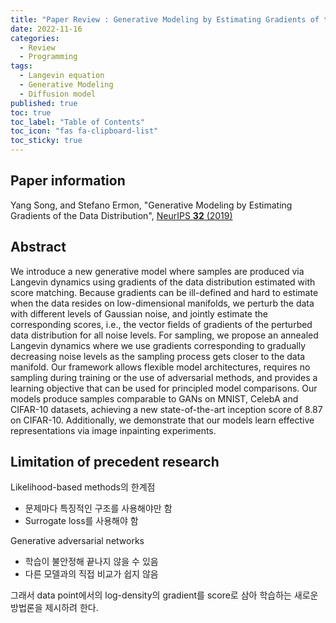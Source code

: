 ```yaml
---
title: "Paper Review : Generative Modeling by Estimating Gradients of the Data Distribution"
date: 2022-11-16
categories:
  - Review
  - Programming
tags:
  - Langevin equation
  - Generative Modeling
  - Diffusion model
published: true
toc: true
toc_label: "Table of Contents"
toc_icon: "fas fa-clipboard-list"
toc_sticky: true
---
```


## Paper information
Yang Song, and Stefano Ermon, 
"Generative Modeling by Estimating Gradients of the Data Distribution",
[NeurIPS **32** (2019)](https://arxiv.org/abs/1907.05600)

## Abstract
We introduce a new generative model where samples are produced via Langevin dynamics using gradients of the data distribution estimated with score matching. Because gradients can be ill-defined and hard to estimate when the data resides on low-dimensional manifolds, we perturb the data with different levels of Gaussian noise, and jointly estimate the corresponding scores, i.e., the vector fields of gradients of the perturbed data distribution for all noise levels. For sampling, we propose an annealed Langevin dynamics where we use gradients corresponding to gradually decreasing noise levels as the sampling process gets closer to the data manifold. Our framework allows flexible model architectures, requires no sampling during training or the use of adversarial methods, and provides a learning objective that can be used for principled model comparisons. Our models produce samples comparable to GANs on MNIST, CelebA and CIFAR-10 datasets, achieving a new state-of-the-art inception score of 8.87 on CIFAR-10. Additionally, we demonstrate that our models learn effective representations via image inpainting experiments.

## Limitation of precedent research
Likelihood-based methods의 한계점
- 문제마다 특징적인 구조를 사용해야만 함
- Surrogate loss를 사용해야 함
  
Generative adversarial networks
- 학습이 불안정해 끝나지 않을 수 있음
- 다른 모델과의 직접 비교가 쉽지 않음

그래서 data point에서의 log-density의 gradient를 score로 삼아 학습하는 새로운 방법론을 제시하려 한다. 
